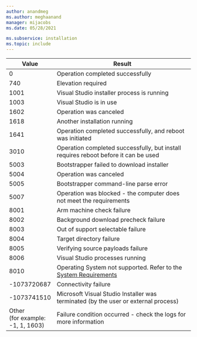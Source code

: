 ```yaml
---
author: anandmeg
ms.author: meghaanand
manager: mijacobs
ms.date: 05/28/2021

ms.subservice: installation
ms.topic: include
---
```


| **Value** | **Result** |
| --------- | ---------- |
| 0 | Operation completed successfully |
| 740 | Elevation required |
| 1001 | Visual Studio installer process is running |
| 1003 | Visual Studio is in use |
| 1602 | Operation was canceled |
| 1618 | Another installation running |
| 1641 | Operation completed successfully, and reboot was initiated |
| 3010 | Operation completed successfully, but install requires reboot before it can be used |
| 5003 | Bootstrapper failed to download installer |
| 5004 | Operation was canceled |
| 5005 | Bootstrapper command-line parse error |
| 5007 | Operation was blocked - the computer does not meet the requirements |
| 8001 | Arm machine check failure |
| 8002 | Background download precheck failure |
| 8003 | Out of support selectable failure |
| 8004 | Target directory failure |
| 8005 | Verifying source payloads failure |
| 8006 | Visual Studio processes running |
| 8010 | Operating System not supported.  Refer to the [System Requirements](/visualstudio/releases/2022/system-requirements) |
| -1073720687 | Connectivity failure |
| -1073741510 | Microsoft Visual Studio Installer was terminated (by the user or external process) |
| Other<br>(for example:<br>-1, 1, 1603) | Failure condition occurred - check the logs for more information |
